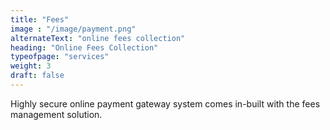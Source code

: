 ```yaml
---
title: "Fees"
image : "/image/payment.png"
alternateText: "online fees collection"
heading: "Online Fees Collection"
typeofpage: "services"
weight: 3
draft: false
---
```


Highly secure online payment gateway system comes in-built with the fees management solution.